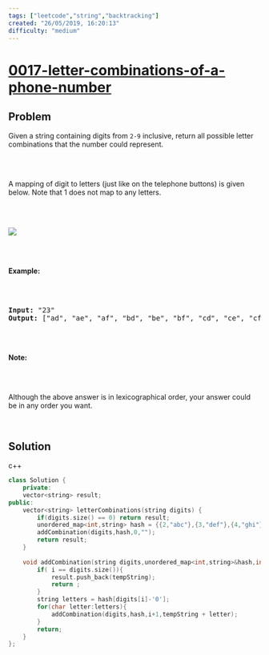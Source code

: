 ```yaml
---
tags: ["leetcode","string","backtracking"]
created: "26/05/2019, 16:20:13"
difficulty: "medium"
---
```


# [0017-letter-combinations-of-a-phone-number](https://leetcode.com/problems/letter-combinations-of-a-phone-number/)

## Problem
<div><p>Given a string containing digits from <code>2-9</code> inclusive, return all possible letter combinations that the number could represent.</p><br><br><p>A mapping of digit to letters (just like on the telephone buttons) is given below. Note that 1 does not map to any letters.</p><br><br><p><img src="http://upload.wikimedia.org/wikipedia/commons/thumb/7/73/Telephone-keypad2.svg/200px-Telephone-keypad2.svg.png"></p><br><br><p><strong>Example:</strong></p><br><br><pre><strong>Input: </strong>"23"<br><strong>Output:</strong> ["ad", "ae", "af", "bd", "be", "bf", "cd", "ce", "cf"].<br></pre><br><br><p><strong>Note:</strong></p><br><br><p>Although the above answer is in lexicographical order, your answer could be in any order you want.</p><br></div>

## Solution

c++
```c++
class Solution {
    private:
    vector<string> result;
public:
    vector<string> letterCombinations(string digits) {
        if(digits.size() == 0) return result;
        unordered_map<int,string> hash = {{2,"abc"},{3,"def"},{4,"ghi"},{5,"jkl"},                                          {6,"mno"},{7,"pqrs"},{8,"tuv"},{9,"wxyz"}};
        addCombination(digits,hash,0,"");
        return result;
    }
    
    void addCombination(string digits,unordered_map<int,string>&hash,int i,string tempString){
        if( i == digits.size()){
            result.push_back(tempString);
            return ;
        }
        string letters = hash[digits[i]-'0'];
        for(char letter:letters){
            addCombination(digits,hash,i+1,tempString + letter);            
        }
        return;        
    }
};
​
```
